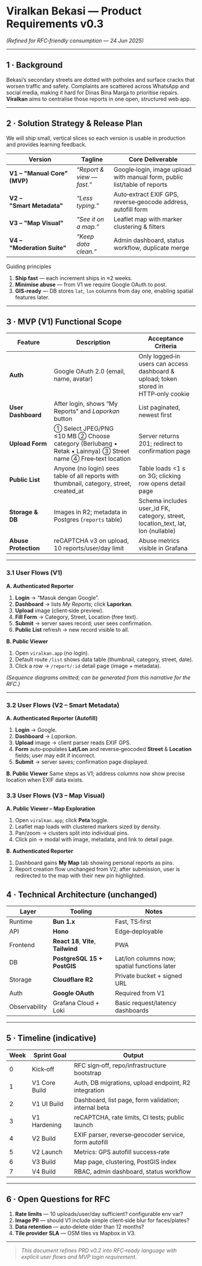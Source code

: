 # Viralkan Bekasi — Product Requirements v0.3

*(Refined for RFC‑friendly consumption — 24 Jun 2025)*

---

## 1 · Background

Bekasi’s secondary streets are dotted with potholes and surface cracks that worsen traffic and safety. Complaints are scattered across WhatsApp and social media, making it hard for Dinas Bina Marga to prioritise repairs. **Viralkan** aims to centralise those reports in one open, structured web app.

---

## 2 · Solution Strategy & Release Plan

We will ship small, vertical slices so each version is usable in production and provides learning feedback.

| Version                      | Tagline                   | Core Deliverable                                                          |
| ---------------------------- | ------------------------- | ------------------------------------------------------------------------- |
| **V1 – "Manual Core" (MVP)** | *“Report & view — fast.”* | Google‑login, image upload with manual form, public list/table of reports |
| **V2 – "Smart Metadata"**    | *“Less typing.”*          | Auto‑extract EXIF GPS, reverse‑geocode address, autofill form             |
| **V3 – "Map Visual"**        | *“See it on a map.”*      | Leaflet map with marker clustering & filters                              |
| **V4 – "Moderation Suite"**  | *“Keep data clean.”*      | Admin dashboard, status workflow, duplicate merge                         |

Guiding principles

1. **Ship fast** — each increment ships in ≈2 weeks.
2. **Minimise abuse** — from V1 we require Google OAuth to post.
3. **GIS‑ready** — DB stores `lat`, `lon` columns from day one, enabling spatial features later.

---

## 3 · MVP (V1) Functional Scope

| Feature              | Description                                                                                                 | Acceptance Criteria                                                                  |
| -------------------- | ----------------------------------------------------------------------------------------------------------- | ------------------------------------------------------------------------------------ |
| **Auth**             | Google OAuth 2.0 (email, name, avatar)                                                                      | Only logged‑in users can access dashboard & upload; token stored in HTTP‑only cookie |
| **User Dashboard**   | After login, shows “My Reports” and *Laporkan* button                                                       | List paginated, newest first                                                         |
| **Upload Form**      | ① Select JPEG/PNG ≤10 MB ② Choose category (Berlubang • Retak • Lainnya) ③ Street name ④ Free‑text location | Server returns 201; redirect to confirmation page                                    |
| **Public List**      | Anyone (no login) sees table of all reports with thumbnail, category, street, created\_at                   | Table loads <1 s on 3G; clicking row opens detail page                               |
| **Storage & DB**     | Images in R2; metadata in Postgres (`reports` table)                                                        | Schema includes user\_id FK, category, street, location\_text, lat, lon (nullable)   |
| **Abuse Protection** | reCAPTCHA v3 on upload, 10 reports/user/day limit                                                           | Abuse metrics visible in Grafana                                                     |

---

### 3.1 User Flows (V1)

**A. Authenticated Reporter**

1. **Login** → “Masuk dengan Google”.
2. **Dashboard** → lists *My Reports*; click **Laporkan**.
3. **Upload** image (client‑side preview).
4. **Fill Form** → Category, Street, Location (free text).
5. **Submit** → server saves record; user sees confirmation.
6. **Public List** refresh → new record visible to all.

**B. Public Viewer**

1. Open `viralkan.app` (no login).
2. Default route `/list` shows data table (thumbnail, category, street, date).
3. Click a row → `/report/:id` detail page (image + metadata).

*(Sequence diagrams omitted; can be generated from this narrative for the RFC.)*

---

### 3.2 User Flows (V2 – Smart Metadata)

**A. Authenticated Reporter (Autofill)**

1. **Login** → Google.
2. **Dashboard** → *Laporkan*.
3. **Upload** image → client parser reads EXIF GPS.
4. **Form** auto‑populates **Lat/Lon** and reverse‑geocoded **Street** & **Location** fields; user may edit if incorrect.
5. **Submit** → server saves; confirmation page displayed.

**B. Public Viewer**
Same steps as V1; address columns now show precise location when EXIF data exists.

### 3.3 User Flows (V3 – Map Visual)

**A. Public Viewer – Map Exploration**

1. Open `viralkan.app`; click **Peta** toggle.
2. Leaflet map loads with clustered markers sized by density.
3. Pan/zoom → clusters split into individual pins.
4. Click pin → modal with image, metadata, and link to detail page.

**B. Authenticated Reporter**

1. Dashboard gains **My Map** tab showing personal reports as pins.
2. Report creation flow unchanged from V2; after submission, user is redirected to the map with their new pin highlighted.

## 4 · Technical Architecture (unchanged)

| Layer         | Tooling                              | Notes                                        |
| ------------- | ------------------------------------ | -------------------------------------------- |
| Runtime       | **Bun 1.x**                          | Fast, TS‑first                               |
| API           | **Hono**                             | Edge‑deployable                              |
| Frontend      | **React 18**, **Vite**, **Tailwind** | PWA                                          |
| DB            | **PostgreSQL 15 + PostGIS**          | Lat/lon columns now; spatial functions later |
| Storage       | **Cloudflare R2**                    | Private bucket + signed URL                  |
| Auth          | **Google OAuth**                     | Required from V1                             |
| Observability | Grafana Cloud + Loki                 | Basic request/latency dashboards             |

---

## 5 · Timeline (indicative)

| Week | Sprint Goal   | Output                                               |
| ---- | ------------- | ---------------------------------------------------- |
| 0    | Kick‑off      | RFC sign‑off, repo/infrastructure bootstrap          |
| 1    | V1 Core Build | Auth, DB migrations, upload endpoint, R2 integration |
| 2    | V1 UI Build   | Dashboard, list page, form validation; internal beta |
| 3    | V1 Hardening  | reCAPTCHA, rate limits, CI tests; public launch      |
| 4    | V2 Build      | EXIF parser, reverse‑geocoder service, form autofill |
| 5    | V2 Launch     | Metrics: GPS autofill success‑rate                   |
| 6    | V3 Build      | Map page, clustering, PostGIS index                  |
| 7    | V4 Build      | RBAC, admin dashboard, status workflow               |

---

## 6 · Open Questions for RFC

1. **Rate limits** — 10 uploads/user/day sufficient? configurable env var?
2. **Image PII** — should V1 include simple client‑side blur for faces/plates?
3. **Data retention** — auto‑delete older than 12 months?
4. **Tile provider SLA** — OSM tiles vs Mapbox in V3.

---

> *This document refines PRD v0.2 into RFC‑ready language with explicit user flows and MVP login requirement.*
